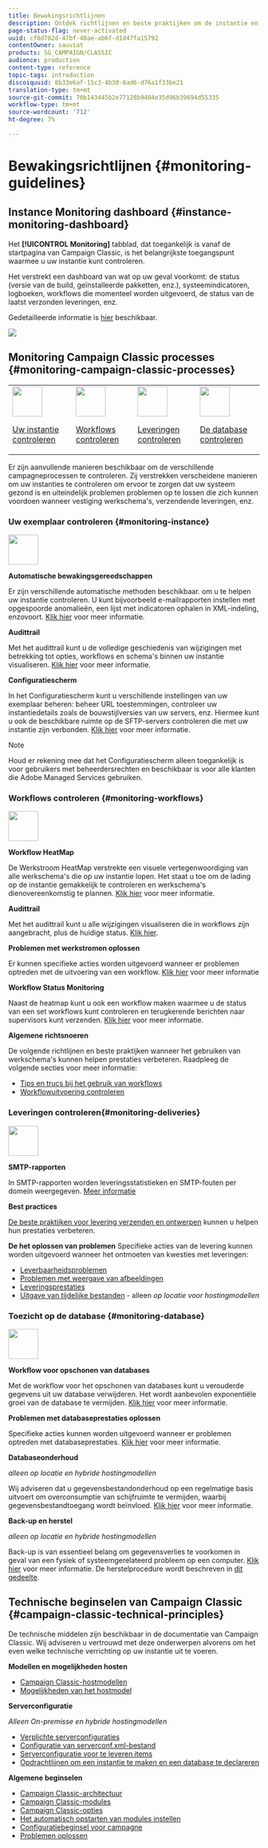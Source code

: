 ```yaml
---
title: Bewakingsrichtlijnen
description: Ontdek richtlijnen en beste praktijken om de instantie en processen van de Campagne te controleren.
page-status-flag: never-activated
uuid: cf0d782d-47bf-40ae-ab6f-d1d47fa15792
contentOwner: sauviat
products: SG_CAMPAIGN/CLASSIC
audience: production
content-type: reference
topic-tags: introduction
discoiquuid: 8b33e6af-15c3-4b30-8ad6-d76a1f33be21
translation-type: tm+mt
source-git-commit: 70b143445b2e77128b9404e35d96b39694d55335
workflow-type: tm+mt
source-wordcount: '712'
ht-degree: 7%

---
```



# Bewakingsrichtlijnen {#monitoring-guidelines}

## Instance Monitoring dashboard {#instance-monitoring-dashboard}

Het **[!UICONTROL Monitoring]** tabblad, dat toegankelijk is vanaf de startpagina van Campaign Classic, is het belangrijkste toegangspunt waarmee u uw instantie kunt controleren.

Het verstrekt een dashboard van wat op uw geval voorkomt: de status (versie van de build, geïnstalleerde pakketten, enz.), systeemindicatoren, logboeken, workflows die momenteel worden uitgevoerd, de status van de laatst verzonden leveringen, enz.

Gedetailleerde informatie is [hier](../../production/using/monitoring-processes.md) beschikbaar.

![](assets/monitoring_tab.png)

## Monitoring Campaign Classic processes {#monitoring-campaign-classic-processes}

<table>
<tr><td><img src="assets/do-not-localize/icon_system.svg" width="60px"><p><a href="#monitoring-instance">Uw instantie controleren</a></p></td>
<td><img src="assets/do-not-localize/icon_workflows.svg" width="60px"><p><a href="#moniroting-workflows">Workflows controleren</a></p></td>
<td><img src="assets/do-not-localize/icon_send.svg" width="60px"><p><a href="#monitoring-deliveries">Leveringen controleren</a></p></td>
<td><img src="assets/do-not-localize/icon_database.svg" width="60px"><p><a href="#monitoring-database">De database controleren</a></p></td></tr>
</table>

Er zijn aanvullende manieren beschikbaar om de verschillende campagneprocessen te controleren. Zij verstrekken verscheidene manieren om uw instanties te controleren om ervoor te zorgen dat uw systeem gezond is en uiteindelijk problemen problemen op te lossen die zich kunnen voordoen wanneer vestiging werkschema&#39;s, verzendende leveringen, enz.

### Uw exemplaar controleren {#monitoring-instance}

<img src="assets/do-not-localize/icon_system.svg" width="60px">

**Automatische bewakingsgereedschappen**

Er zijn verschillende automatische methoden beschikbaar. om u te helpen uw instantie controleren. U kunt bijvoorbeeld e-mailrapporten instellen met opgespoorde anomalieën, een lijst met indicatoren ophalen in XML-indeling, enzovoort. [Klik hier](../../production/using/monitoring-processes.md#automatic-monitoring) voor meer informatie.

**Audittrail**

Met het audittrail kunt u de volledige geschiedenis van wijzigingen met betrekking tot opties, workflows en schema&#39;s binnen uw instantie visualiseren. [Klik hier](../../production/using/audit-trail.md) voor meer informatie.

**Configuratiescherm**

In het Configuratiescherm kunt u verschillende instellingen van uw exemplaar beheren: beheer URL toestemmingen, controleer uw instantiedetails zoals de bouwstijlversies van uw servers, enz. Hiermee kunt u ook de beschikbare ruimte op de SFTP-servers controleren die met uw instantie zijn verbonden. [Klik hier](https://docs.adobe.com/content/help/nl-NL/control-panel/using/control-panel-home.html) voor meer informatie.

>[!NOTE]
>
>Houd er rekening mee dat het Configuratiescherm alleen toegankelijk is voor gebruikers met beheerdersrechten en beschikbaar is voor alle klanten die Adobe Managed Services gebruiken.

### Workflows controleren {#monitoring-workflows}

<img src="assets/do-not-localize/icon_workflows.svg" width="60px">

**Workflow HeatMap**

De Werkstroom HeatMap verstrekte een visuele vertegenwoordiging van alle werkschema&#39;s die op uw instantie lopen. Het staat u toe om de lading op de instantie gemakkelijk te controleren en werkschema&#39;s dienovereenkomstig te plannen. [Klik hier](../../workflow/using/heatmap.md) voor meer informatie.

**Audittrail**

Met het audittrail kunt u alle wijzigingen visualiseren die in workflows zijn aangebracht, plus de huidige status. [Klik hier](../../production/using/audit-trail.md).

**Problemen met werkstromen oplossen**

Er kunnen specifieke acties worden uitgevoerd wanneer er problemen optreden met de uitvoering van een workflow. [Klik hier](../../production/using/workflow-execution.md) voor meer informatie

**Workflow Status Monitoring**

Naast de heatmap kunt u ook een workflow maken waarmee u de status van een set workflows kunt controleren en terugkerende berichten naar supervisors kunt verzenden. [Klik hier](../../workflow/using/supervising-workflows.md) voor meer informatie.

**Algemene richtsnoeren**

De volgende richtlijnen en beste praktijken wanneer het gebruiken van werkschema&#39;s kunnen helpen prestaties verbeteren. Raadpleeg de volgende secties voor meer informatie:
* [Tips en trucs bij het gebruik van workflows](../../workflow/using/workflow-best-practices.md)
* [Workflowuitvoering controleren](../../workflow/using/monitoring-workflow-execution.md)

### Leveringen controleren{#monitoring-deliveries}

<img src="assets/do-not-localize/icon_send.svg" width="60px">

**SMTP-rapporten**

In SMTP-rapporten worden leveringsstatistieken en SMTP-fouten per domein weergegeven. [Meer informatie](../../production/using/monitoring-processes.md)

**Best practices**

[De beste praktijken voor levering verzenden en ontwerpen](../../delivery/using/delivery-best-practices.md) kunnen u helpen hun prestaties verbeteren.

**De het oplossen van problemen** Specifieke acties van de levering kunnen worden uitgevoerd wanneer het ontmoeten van kwesties met leveringen:
* [Leverbaarheidsproblemen](../../production/using/performance-and-throughput-issues.md#deliverability_issues)
* [Problemen met weergave van afbeeldingen](../../production/using/image-display-issues.md)
* [Leveringsprestaties](../../delivery/using/monitoring-a-delivery.md#performance_issues)
* [Uitgave van tijdelijke bestanden](../../production/using/temporary-files.md) - alleen *op locatie voor hostingmodellen*

### Toezicht op de database {#monitoring-database}

<img src="assets/do-not-localize/icon_database.svg" width="60px">

**Workflow voor opschonen van databases**

Met de workflow voor het opschonen van databases kunt u verouderde gegevens uit uw database verwijderen. Het wordt aanbevolen exponentiële groei van de database te vermijden. [Klik hier](../../production/using/database-cleanup-workflow.md) voor meer informatie.

**Problemen met databaseprestaties oplossen**

Specifieke acties kunnen worden uitgevoerd wanneer er problemen optreden met databaseprestaties. [Klik hier](../../production/using/database-performances.md) voor meer informatie.

**Databaseonderhoud**

*alleen op locatie en hybride hostingmodellen*

Wij adviseren dat u gegevensbestandonderhoud op een regelmatige basis uitvoert om overconsumptie van schijfruimte te vermijden, waarbij gegevensbestandtoegang wordt beïnvloed. [Klik hier](../../production/using/recommendations.md) voor meer informatie.

**Back-up en herstel**

*alleen op locatie en hybride hostingmodellen*

Back-up is van essentieel belang om gegevensverlies te voorkomen in geval van een fysiek of systeemgerelateerd probleem op een computer. [Klik hier](../../production/using/backup.md) voor meer informatie. De herstelprocedure wordt beschreven in [dit gedeelte](../../production/using/restoration.md).

## Technische beginselen van Campaign Classic {#campaign-classic-technical-principles}

De technische middelen zijn beschikbaar in de documentatie van Campaign Classic. Wij adviseren u vertrouwd met deze onderwerpen alvorens om het even welke technische verrichting op uw instantie uit te voeren.

**Modellen en mogelijkheden hosten**

* [Campaign Classic-hostmodellen](../../installation/using/hosting-models.md)
* [Mogelijkheden van het hostmodel](https://helpx.adobe.com/nl/campaign/kb/acc-on-prem-vs-hosted.html)

**Serverconfiguratie**

*Alleen On-premisse en hybride hostingmodellen*

* [Verplichte serverconfiguraties](../../installation/using/campaign-server-configuration.md)
* [Configuratie van serverconf.xml-bestand](../../installation/using/the-server-configuration-file.md)
* [Serverconfiguratie voor te leveren items](../../installation/using/email-deliverability.md)
* [Opdrachtlijnen om een instantie te maken en een database te declareren](../../installation/using/command-lines.md)

**Algemene beginselen**

* [Campaign Classic-architectuur](../../production/using/general-architecture.md)
* [Campaign Classic-modules](../../production/using/operating-principle.md)
* [Campaign Classic-opties](../../installation/using/configuring-campaign-options.md)
* [Het automatisch opstarten van modules instellen](../../production/using/administration.md)
* [Configuratiebeginsel voor campagne](../../production/using/configuration-principle.md)
* [Problemen oplossen](../../production/using/performance-and-throughput-issues.md)
